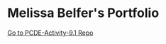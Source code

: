 # Melissa Belfer's Portfolio

[Go to PCDE-Activity-9.1 Repo](https://belfmel.github.io/PCDE-Activity-9.1/)
